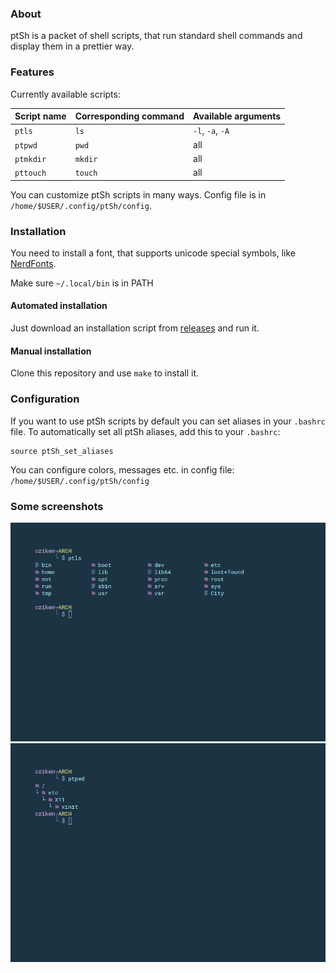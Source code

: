 ### About

ptSh is a packet of shell scripts, that run standard shell commands and display them in a prettier way.

### Features

Currently available scripts:

| Script name | Corresponding command | Available arguments |
| ------------ | ------------ | ------------ |
| `ptls` |  `ls` | `-l`, `-a`, `-A` |
| `ptpwd` | `pwd` | all |
| `ptmkdir` | `mkdir` | all |
| `pttouch` | `touch` | all |

You can customize ptSh scripts in many ways. Config file is in `/home/$USER/.config/ptSh/config`.

### Installation

You need to install a font, that supports unicode special symbols, like [NerdFonts](https://github.com/ryanoasis/nerd-fonts).

Make sure `~/.local/bin` is in PATH

#### Automated installation

Just download an installation script from [releases](https://github.com/jszczerbinsky/ptSh/releases) and run it.

#### Manual installation

Clone this repository and use `make` to install it.

### Configuration

If you want to use ptSh scripts by default you can set aliases in your `.bashrc` file.
To automatically set all ptSh aliases, add this to your `.bashrc`:

```shell
source ptSh_set_aliases
```

You can configure colors, messages etc. in config file: `/home/$USER/.config/ptSh/config`

### Some screenshots

![](/img/ptls.png)
![](/img/ptpwd.png)
